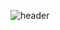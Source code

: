 ![header](https://capsule-render.vercel.app/api?type=waving&color=E3A6Aeauto&height=300&section=header&text=Francis%20Gorreon&fontSize=90)

<!--
**gorreonfrancis/gorreonfrancis** is a ✨ _special_ ✨ repository because its `README.md` (this file) appears on your GitHub profile.

Here are some ideas to get you started:

- 🔭 I’m currently working on ...
- 🌱 I’m currently learning ...
- 👯 I’m looking to collaborate on ...
- 🤔 I’m looking for help with ...
- 💬 Ask me about ...
- 📫 How to reach me: ...
- 😄 Pronouns: ...
- ⚡ Fun fact: ...
-->

